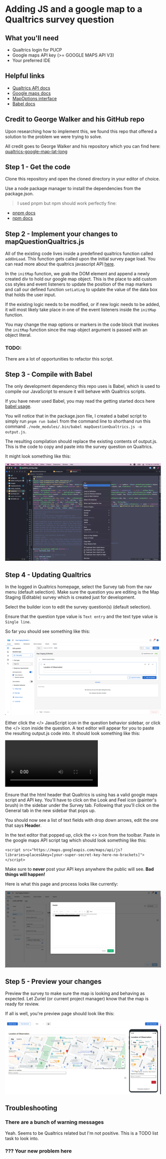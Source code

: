 # Adding JS and a google map to a Qualtrics survey question

## What you'll need
- Qualtrics login for PUCP
- Google maps API key (>= GOOGLE MAPS API V3)
- Your preferred IDE

## Helpful links
- [Qualtrics API docs](https://api.qualtrics.com/48f1226327f89-overview)
- [Google maps docs](https://developers.google.com/maps/documentation/javascript/reference)
- [MapOptions interface](https://developers.google.com/maps/documentation/javascript/reference/map#MapOptions)
- [Babel docs](https://babeljs.io/docs/)

## Credit to George Walker and his GitHub repo
Upon researching how to implement this, we found this repo that offered a solution to the problem we were trying to solve.

All credit goes to George Walker and his repository which you can find here: [qualtrics-google-map-lat-long](https://github.com/pkmnct/qualtrics-google-map-lat-long)

## Step 1 - Get the code
Clone this repository and open the cloned directory in your editor of choice.

Use a node package manager to install the dependencies from the package.json.

> I used pnpm but npm should work perfectly fine:
- [pnpm docs](https://pnpm.io/motivation)
- [npm docs](https://docs.npmjs.com/)

## Step 2 - Implement your changes to mapQuestionQualtrics.js
All of the existing code lives inside a predefined qualtrics function called `addOnLoad`. This function gets called upon the initial survey page load. You can read more about the qualtrics javascript API [here](https://api.qualtrics.com/82bd4d5c331f1-qualtrics-java-script-question-api-class).

In the `initMap` function, we grab the DOM element and append a newly created div to hold our google map object. This is the place to add custom css styles and event listeners to update the position of the map markers and call our defined function `setLatLng` to update the value of the data box that holds the user input.

If the existing logic needs to be modified, or if new logic needs to be added, it will most likely take place in one of the event listeners inside the `initMap` function.

You may change the map options or markers in the code block that invokes the `initMap` function since the map object argument is passed with an object literal.

### TODO:
There are a lot of opportunities to refactor this script.

## Step 3 - Compile with Babel
The only development dependency this repo uses is Babel, which is used to compile our JavaScript to ensure it will behave with Qualtrics scripts.

If you have never used Babel, you may read the getting started docs here [babel usage](https://babeljs.io/docs/usage).

You will notice that in the package.json file, I created a babel script to simply run `pnpm run babel` from the command line to shorthand run this command `./node_modules/.bin/babel mapQuestionQualtrics.js -o output.js`.

The resulting compilation should replace the existing contents of output.js. This is the code to copy and paste into the survey question on Qualtrics.

It might look something like this:

![Copying output.js to clipboard](images/copy_output_js.png)

## Step 4 - Updating Qualtrics
In the logged in Qualtrics homepage, select the Survey tab from the nav menu (default selection). Make sure the question you are editing is the Map Staging (Editable) survey which is created just for development.

Select the builder icon to edit the survey question(s) (default selection).

Ensure that the question type value is `Text entry` and the text type value is `Single line`.

So far you should see something like this:

![Qualtrics survey page](images/qualtrics_map_question.png)

Either click the </> JavaScript icon in the question behavior sidebar, or click the </> icon inside the question. A text editor will appear for you to paste the resulting output.js code into. It should look something like this:

![Qualtrics interface gif](images/where_to_paste.mov)

Ensure that the html header that Qualtrics is using has a valid google maps script and API key. You'll have to click on the Look and Feel icon (painter's brush) in the sidebar under the Survey tab. Following that you'll click on the General tab in the new sidebar that pops up.

You should now see a list of text fields with drop down arrows, edit the one that says **Header**.

In the text editor that popped up, click the <> icon from the toolbar.
Paste in the google maps API script tag which should look something like this:

```
<script src="https://maps.googleapis.com/maps/api/js?libraries=places&key=[your-super-secret-key-here-no-brackets]"></script>
```

Make sure to **never** post your API keys anywhere the public will see. **Bad things will happen!**

Here is what this page and process looks like currently:

![Qualtrics edit header](images/question_header.png)

## Step 5 - Preview your changes

Preview the survey to make sure the map is looking and behaving as expected. Let Zuriel (or current project manager) know that the map is ready for review.

If all is well, you're preview page should look like this:

![preview map](images/resulting_map.png)

## Troubleshooting

### There are a bunch of warning messages
Yeah. Seems to be Qualtrics related but I'm not positive. This is a TODO list task to look into.

### ??? Your new problem here
